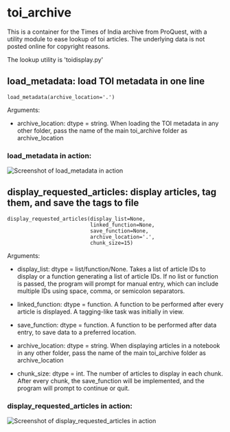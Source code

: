 # toi_archive

This is a container for the Times of India archive from ProQuest, with a utility module to ease lookup of toi articles. The underlying data is not posted online for copyright reasons.

The lookup utility is 'toidisplay.py'

## load_metadata: load TOI metadata in one line

``` load_metadata(archive_location='.') ```

Arguments:

* archive_location: dtype = string. When loading the TOI metadata in any other folder, pass the name of the main toi_archive folder as archive_location

### load_metadata in action:

![Screenshot of load_metadata in action](.images/load_metadata.png)

## display_requested_articles: display articles, tag them, and save the tags to file

```
display_requested_articles(display_list=None, 
                           linked_function=None, 
                           save_function=None, 
                           archive_location='.', 
                           chunk_size=15)
```

Arguments:

* display_list: dtype = list/function/None. Takes a list of article IDs to display or a function generating a list of article IDs. If no list or function is passed, the program will prompt for manual entry, which can include multiple IDs using space, comma, or semicolon separators.

* linked_function: dtype = function. A function to be performed after every article is displayed. A tagging-like task was initially in view.

* save_function: dtype = function. A function to be performed after data entry, to save data to a preferred location.

* archive_location: dtype = string. When displaying articles in a notebook in any other folder, pass the name of the main toi_archive folder as archive_location

* chunk_size: dtype = int. The number of articles to display in each chunk. After every chunk, the save_function will be implemented, and the program will prompt to continue or quit.

### display_requested_articles in action:

![Screenshot of display_requested_articles in action](.images/display_requested_articles.png)
